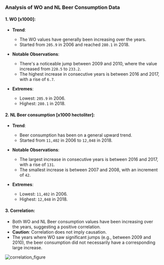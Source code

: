 ### Analysis of WO and NL Beer Consumption Data

#### 1. **WO [x1000]**:
- **Trend**: 
  - The WO values have generally been increasing over the years.
  - Started from `205.9` in 2006 and reached `280.1` in 2018.
  
- **Notable Observations**: 
  - There's a noticeable jump between 2009 and 2010, where the value increased from `220.5` to `233.2`.
  - The highest increase in consecutive years is between 2016 and 2017, with a rise of `6.7`.
  
- **Extremes**: 
  - Lowest: `205.9` in 2006.
  - Highest: `280.1` in 2018.

#### 2. **NL Beer consumption [x1000 hectoliter]**:
- **Trend**: 
  - Beer consumption has been on a general upward trend.
  - Started from `11,402` in 2006 to `12,048` in 2018.
  
- **Notable Observations**: 
  - The largest increase in consecutive years is between 2016 and 2017, with a rise of `131`.
  - The smallest increase is between 2007 and 2008, with an increment of `42`.
  
- **Extremes**: 
  - Lowest: `11,402` in 2006.
  - Highest: `12,048` in 2018.

#### 3. **Correlation**:
- Both WO and NL Beer consumption values have been increasing over the years, suggesting a positive correlation. 
- **Caution**: Correlation does not imply causation.
- The years where WO saw significant jumps (e.g., between 2009 and 2010), the beer consumption did not necessarily have a corresponding large increase.

![correlation_figure](https://github.com/boluoshenshen/CS_Assignment/blob/master/correlation_plot.png)